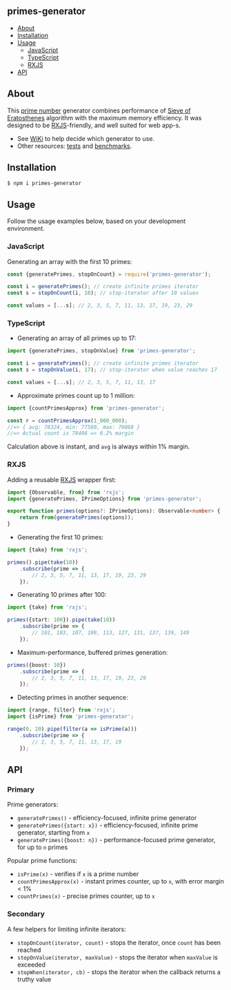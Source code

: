 primes-generator
----------------

* [About](#about)
* [Installation](#installation)
* [Usage](#usage)
    * [JavaScript](#javascript)
    * [TypeScript](#typescript)
    * [RXJS](#rxjs)
* [API](#api)

## About

This [prime number] generator combines performance of [Sieve of Eratosthenes] algorithm with the maximum memory
efficiency. It was designed to be [RXJS]-friendly, and well suited for web app-s.

* See [WiKi] to help decide which generator to use.
* Other resources: [tests](./test) and [benchmarks](./benchmarks).

## Installation

```
$ npm i primes-generator
```

## Usage

Follow the usage examples below, based on your development environment.

### JavaScript

Generating an array with the first 10 primes:

```js
const {generatePrimes, stopOnCount} = require('primes-generator');

const i = generatePrimes(); // create infinite primes iterator 
const s = stopOnCount(i, 10); // stop-iterator after 10 values

const values = [...s]; // 2, 3, 5, 7, 11, 13, 17, 19, 23, 29
```

### TypeScript

* Generating an array of all primes up to 17:

```js
import {generatePrimes, stopOnValue} from 'primes-generator';

const i = generatePrimes(); // create infinite primes iterator
const s = stopOnValue(i, 17); // stop-iterator when value reaches 17

const values = [...s]; // 2, 3, 5, 7, 11, 13, 17
```

* Approximate primes count up to 1 million:

```ts
import {countPrimesApprox} from 'primes-generator';

const r = countPrimesApprox(1_000_000);
//=> { avg: 78324, min: 77580, max: 79068 }
//=> Actual count is 78498 => 0.2% margin
```

Calculation above is instant, and `avg` is always within 1% margin.

### RXJS

Adding a reusable [RXJS] wrapper first:

```ts
import {Observable, from} from 'rxjs';
import {generatePrimes, IPrimeOptions} from 'primes-generator';

export function primes(options?: IPrimeOptions): Observable<number> {
    return from(generatePrimes(options));
}
```

* Generating the first 10 primes:

```ts
import {take} from 'rxjs';

primes().pipe(take(10))
    .subscribe(prime => {
        // 2, 3, 5, 7, 11, 13, 17, 19, 23, 29
    });
```

* Generating 10 primes after 100:

```ts
import {take} from 'rxjs';

primes({start: 100}).pipe(take(10))
    .subscribe(prime => {
        // 101, 103, 107, 109, 113, 127, 131, 137, 139, 149
    });
```

* Maximum-performance, buffered primes generation:

```ts
primes({boost: 10})
    .subscribe(prime => {
        // 2, 3, 5, 7, 11, 13, 17, 19, 23, 29
    });
```

* Detecting primes in another sequence:

```ts
import {range, filter} from 'rxjs';
import {isPrime} from 'primes-generator';

range(0, 20).pipe(filter(a => isPrime(a)))
    .subscribe(prime => {
        // 2, 3, 5, 7, 11, 13, 17, 19
    });
```

## API

### Primary

Prime generators:

* `generatePrimes()` - efficiency-focused, infinite prime generator
* `generatePrimes({start: x})` - efficiency-focused, infinite prime generator, starting from `x`
* `generatePrimes({boost: n})` - performance-focused prime generator, for up to `n` primes

Popular prime functions:

* `isPrime(x)` - verifies if `x` is a prime number
* `countPrimesApprox(x)` - instant primes counter, up to `x`, with error margin < 1%
* `countPrimes(x)` - precise primes counter, up to `x`

### Secondary

A few helpers for limiting infinite iterators:

* `stopOnCount(iterator, count)` - stops the iterator, once `count` has been reached
* `stopOnValue(iterator, maxValue)` - stops the iterator when `maxValue` is exceeded
* `stopWhen(iterator, cb)` - stops the iterator when the callback returns a truthy value

[prime number]:https://en.wikipedia.org/wiki/Prime_number

[Sieve of Eratosthenes]:https://en.wikipedia.org/wiki/Sieve_of_Eratosthenes

[WiKi]:https://github.com/vitaly-t/primes-generator/wiki

[RXJS]:https://github.com/ReactiveX/rxjs
